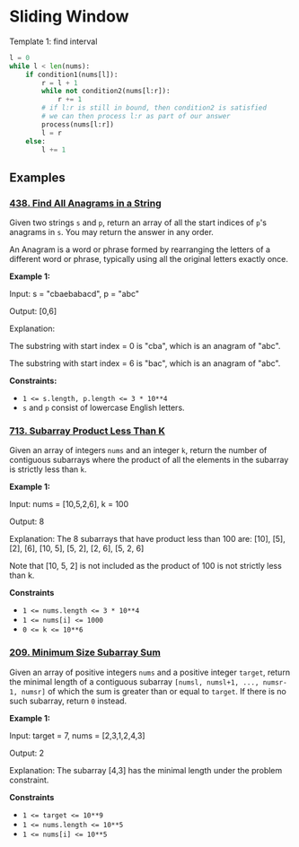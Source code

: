 # Sliding Window

Template 1: find interval
```Python
l = 0
while l < len(nums):
    if condition1(nums[l]):
        r = l + 1
        while not condition2(nums[l:r]):
            r += 1
        # if l:r is still in bound, then condition2 is satisfied
        # we can then process l:r as part of our answer
        process(nums[l:r])
        l = r
    else:
        l += 1
```

## Examples
### [438. Find All Anagrams in a String](https://leetcode.com/problems/find-all-anagrams-in-a-string/)
Given two strings `s` and `p`, return an array of all the start indices of `p`'s anagrams in `s`. You may return the answer in any order.

An Anagram is a word or phrase formed by rearranging the letters of a different word or phrase, typically using all the original letters exactly once.

**Example 1:**

Input: s = "cbaebabacd", p = "abc"

Output: [0,6]

Explanation:

The substring with start index = 0 is "cba", which is an anagram of "abc".

The substring with start index = 6 is "bac", which is an anagram of "abc".

**Constraints:**
- `1 <= s.length, p.length <= 3 * 10**4`
- `s` and `p` consist of lowercase English letters.


### [713. Subarray Product Less Than K](https://leetcode.com/problems/subarray-product-less-than-k/)

Given an array of integers `nums` and an integer `k`, return the number of contiguous subarrays where the product of all the elements in the subarray is strictly less than `k`.

**Example 1:**

Input: nums = [10,5,2,6], k = 100

Output: 8

Explanation: The 8 subarrays that have product less than 100 are:
[10], [5], [2], [6], [10, 5], [5, 2], [2, 6], [5, 2, 6]

Note that [10, 5, 2] is not included as the product of 100 is not strictly less than k.

**Constraints**
- `1 <= nums.length <= 3 * 10**4`
- `1 <= nums[i] <= 1000`
- `0 <= k <= 10**6`


### [209. Minimum Size Subarray Sum](https://leetcode.com/problems/minimum-size-subarray-sum/)

Given an array of positive integers `nums` and a positive integer `target`, return the minimal length of a contiguous subarray `[numsl, numsl+1, ..., numsr-1, numsr]` of which the sum is greater than or equal to `target`. If there is no such subarray, return `0` instead.

**Example 1:**

Input: target = 7, nums = [2,3,1,2,4,3]

Output: 2

Explanation: The subarray [4,3] has the minimal length under the problem constraint.

**Constraints**
- `1 <= target <= 10**9`
- `1 <= nums.length <= 10**5`
- `1 <= nums[i] <= 10**5`
